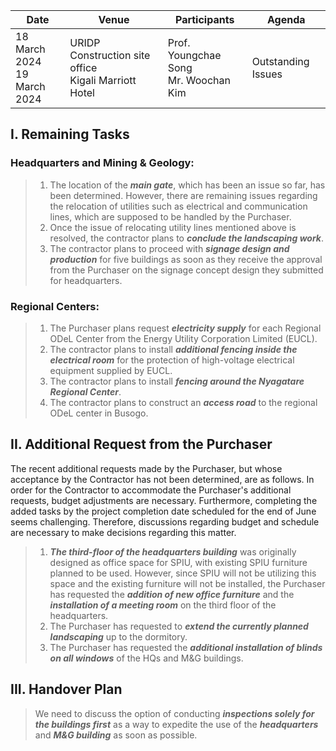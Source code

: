 Date | Venue | Participants | Agenda
-----|-------|--------------|--------
18 March 2024</br>19 March 2024 | URIDP Construction site office</br>Kigali Marriott Hotel | Prof. Youngchae Song</br>Mr. Woochan Kim | Outstanding Issues

## I. Remaining Tasks
### Headquarters and Mining & Geology:
>1. The location of the ***main gate***, which has been an issue so far, has been determined. However, there are remaining issues regarding the relocation of utilities such as electrical and communication lines, which are supposed to be handled by the Purchaser.
>2. Once the issue of relocating utility lines mentioned above is resolved, the contractor plans to ***conclude the landscaping work***.
>3. The contractor plans to proceed with ***signage design and production*** for five buildings as soon as they receive the approval from the Purchaser on the signage concept design they submitted for headquarters.
### Regional Centers:
>1. The Purchaser plans request ***electricity supply*** for each Regional ODeL Center from the Energy Utility Corporation Limited (EUCL).
>2. The contractor plans to install ***additional fencing inside the electrical room*** for the protection of high-voltage electrical equipment supplied by EUCL.
>3. The contractor plans to install ***fencing around the Nyagatare Regional Center***.
>4. The contractor plans to construct an ***access road*** to the regional ODeL center in Busogo.
## II. Additional Request from the Purchaser
The recent additional requests made by the Purchaser, but whose acceptance by the Contractor has not been determined, are as follows. In order for the Contractor to accommodate the Purchaser's additional requests, budget adjustments are necessary. Furthermore, completing the added tasks by the project completion date scheduled for the end of June seems challenging. Therefore, discussions regarding budget and schedule are necessary to make decisions regarding this matter.
>1. ***The third-floor of the headquarters building*** was originally designed as office space for SPIU, with existing SPIU furniture planned to be used. However, since SPIU will not be utilizing this space and the existing furniture will not be installed, the Purchaser has requested the ***addition of new office furniture*** and the ***installation of a meeting room*** on the third floor of the headquarters.
>2. The Purchaser has requested to ***extend the currently planned landscaping*** up to the dormitory.
>3. The Purchaser has requested the ***additional installation of blinds on all windows*** of the HQs and M&G buildings.
## III. Handover Plan
>We need to discuss the option of conducting ***inspections solely for the buildings first*** as a way to expedite the use of the ***headquarters*** and ***M&G building*** as soon as possible.
